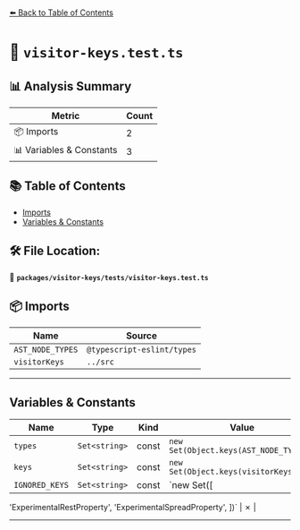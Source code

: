 [⬅️ Back to Table of Contents](../../../index.md)

# 📄 `visitor-keys.test.ts`

## 📊 Analysis Summary

| Metric | Count |
|--------|-------|
| 📦 Imports | 2 |
| 📊 Variables & Constants | 3 |

## 📚 Table of Contents

- [Imports](#imports)
- [Variables & Constants](#variables-constants)

## 🛠️ File Location:
📂 **`packages/visitor-keys/tests/visitor-keys.test.ts`**

## 📦 Imports

| Name | Source |
|------|--------|
| `AST_NODE_TYPES` | `@typescript-eslint/types` |
| `visitorKeys` | `../src` |


---

## Variables & Constants

| Name | Type | Kind | Value | Exported |
|------|------|------|-------|----------|
| `types` | `Set<string>` | const | `new Set(Object.keys(AST_NODE_TYPES))` | ✗ |
| `keys` | `Set<string>` | const | `new Set(Object.keys(visitorKeys))` | ✗ |
| `IGNORED_KEYS` | `Set<string>` | const | `new Set([
  'ExperimentalRestProperty',
  'ExperimentalSpreadProperty',
])` | ✗ |


---